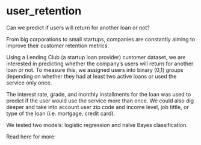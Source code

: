 # user_retention
Can we predict if users will return for another loan or not? 

From big corporations to small startups, companies are constantly aiming to improve their customer retention metrics. 

Using a Lending Club (a startup loan provider) customer dataset, we are interested in predicting whether the company’s users will return for another loan or not. To measure this, we assigned users into binary (0,1) groups depending on whether they had at least two active loans or used the service only once. 

The interest rate, grade, and monthly installments for the loan was used to predict if the user would use the service more than once. We could also dig deeper and take into account user zip code and income level, job tittle, or type of the loan (i.e. mortgage, credit card). 

We tested two models: logistic regression and naïve Bayes classification. 

Read here for more: 
